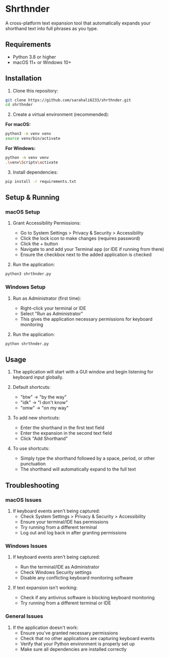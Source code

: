 # Shrthnder

A cross-platform text expansion tool that automatically expands your shorthand text into full phrases as you type.

## Requirements

- Python 3.8 or higher
- macOS 11+ or Windows 10+

## Installation

1. Clone this repository:

```bash
git clone https://github.com/sarahali6233/shrthnder.git
cd shrthnder
```

2. Create a virtual environment (recommended):

**For macOS:**

```bash
python3 -m venv venv
source venv/bin/activate
```

**For Windows:**

```bash
python -m venv venv
.\venv\Scripts\activate
```

3. Install dependencies:

```bash
pip install -r requirements.txt
```

## Setup & Running

### macOS Setup

1. Grant Accessibility Permissions:

   - Go to System Settings > Privacy & Security > Accessibility
   - Click the lock icon to make changes (requires password)
   - Click the + button
   - Navigate to and add your Terminal app (or IDE if running from there)
   - Ensure the checkbox next to the added application is checked

2. Run the application:

```bash
python3 shrthnder.py
```

### Windows Setup

1. Run as Administrator (first time):

   - Right-click your terminal or IDE
   - Select "Run as Administrator"
   - This gives the application necessary permissions for keyboard monitoring

2. Run the application:

```bash
python shrthnder.py
```

## Usage

1. The application will start with a GUI window and begin listening for keyboard input globally.

2. Default shortcuts:

   - "btw" → "by the way"
   - "idk" → "I don't know"
   - "omw" → "on my way"

3. To add new shortcuts:

   - Enter the shorthand in the first text field
   - Enter the expansion in the second text field
   - Click "Add Shorthand"

4. To use shortcuts:
   - Simply type the shorthand followed by a space, period, or other punctuation
   - The shorthand will automatically expand to the full text

## Troubleshooting

### macOS Issues

1. If keyboard events aren't being captured:
   - Check System Settings > Privacy & Security > Accessibility
   - Ensure your terminal/IDE has permissions
   - Try running from a different terminal
   - Log out and log back in after granting permissions

### Windows Issues

1. If keyboard events aren't being captured:

   - Run the terminal/IDE as Administrator
   - Check Windows Security settings
   - Disable any conflicting keyboard monitoring software

2. If text expansion isn't working:
   - Check if any antivirus software is blocking keyboard monitoring
   - Try running from a different terminal or IDE

### General Issues

1. If the application doesn't work:
   - Ensure you've granted necessary permissions
   - Check that no other applications are capturing keyboard events
   - Verify that your Python environment is properly set up
   - Make sure all dependencies are installed correctly
